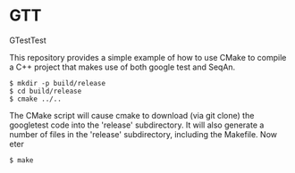 # GTT
GTestTest

This repository provides a simple example of how to use CMake to compile a C++ project that makes use of both google test and SeqAn.

```
$ mkdir -p build/release
$ cd build/release
$ cmake ../..
```

The CMake script will cause cmake to download (via git clone) the googletest code into the 'release' subdirectory. It will also generate a number of files in the 'release' subdirectory, including the Makefile. Now eter

```
$ make
```
